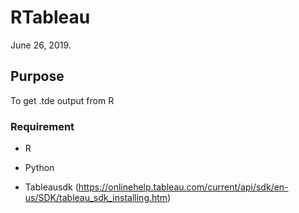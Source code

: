 # RTableau
June 26, 2019. 

## Purpose
To get .tde output from R

### Requirement
+ R
- Python
+ Tableausdk (https://onlinehelp.tableau.com/current/api/sdk/en-us/SDK/tableau_sdk_installing.htm)
